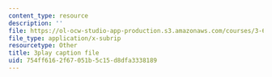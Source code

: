 ```yaml
---
content_type: resource
description: ''
file: https://ol-ocw-studio-app-production.s3.amazonaws.com/courses/3-60-symmetry-structure-and-tensor-properties-of-materials-fall-2005/754ff6162f67051b5c15d8dfa3338189_pi1IagGYJ3E.srt
file_type: application/x-subrip
resourcetype: Other
title: 3play caption file
uid: 754ff616-2f67-051b-5c15-d8dfa3338189
---
```

